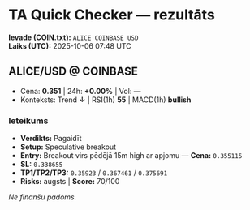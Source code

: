 # TA Quick Checker — rezultāts

**Ievade (COIN.txt):** `ALICE COINBASE USD`  
**Laiks (UTC):** 2025-10-06 07:48 UTC

## ALICE/USD @ COINBASE
- Cena: **0.351** | 24h: **+0.00%** | Vol: **—**
- Konteksts: Trend **↓** | RSI(1h) **55** | MACD(1h) **bullish**

### Ieteikums
- **Verdikts:** Pagaidīt
- **Setup:** Speculative breakout
- **Entry:** Breakout virs pēdējā 15m high ar apjomu  — **Cena:** `0.355115`
- **SL:** `0.338655`
- **TP1/TP2/TP3:** `0.35923` / `0.367461` / `0.375691`
- **Risks:** augsts | **Score:** 70/100

*Ne finanšu padoms.*
